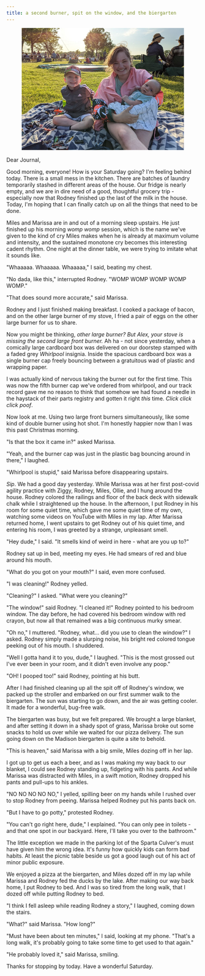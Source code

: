 ```yaml
---
title: a second burner, spit on the window, and the biergarten
---
```


<figure>
  <a href="/images/banners/2020-06-13.jpg">
    <img alt="banner" src="/images/banners/2020-06-13.jpg"/>
  </a>
</figure>

Dear Journal,

Good morning, everyone!  How is your Saturday going?  I'm feeling
behind today.  There is a small mess in the kitchen.  There are
batches of laundry temporarily stashed in different areas of the
house.  Our fridge is nearly empty, and we are in dire need of a good,
thoughtful grocery trip - especially now that Rodney finished up the
last of the milk in the house.  Today, I'm hoping that I can finally
catch up on all the things that need to be done.

Miles and Marissa are in and out of a morning sleep upstairs.  He just
finished up his morning _womp womp_ session, which is the name we've
given to the kind of cry Miles makes when he is already at maximum volume
and intensity, and the sustained monotone cry becomes this interesting
cadent rhythm.  One night at the dinner table, we were trying to
imitate what it sounds like.

"Whaaaaa.  Whaaaaa.  Whaaaaa," I said, beating my chest.

"No dada, like this," interrupted Rodney.  "WOMP WOMP WOMP WOMP WOMP."

"That does sound more accurate," said Marissa.

Rodney and I just finished making breakfast.  I cooked a package of
bacon, and on the other large burner of my stove, I fried a pair of
eggs on the other large burner for us to share.

Now you might be thinking, _other large burner?  But Alex, your stove
is missing the second large front burner._ Ah ha - not since
yesterday, when a comically large cardboard box was delivered on our
doorstep stamped with a faded grey _Whirlpool_ insignia.  Inside the
spacious cardboard box was a single burner cap freely bouncing between
a gratuitous wad of plastic and wrapping paper.

I was actually kind of nervous taking the burner out for the first
time.  This was now the fifth burner cap we've ordered from whirlpool,
and our track record gave me no reason to think that somehow we had
found a needle in the haystack of their parts registry and gotten it
right _this_ time.  _Click click click poof_.

Now look at me.  Using two large front burners simultaneously, like
some kind of double burner using hot shot.  I'm honestly happier now
than I was this past Christmas morning.

"Is that the box it came in?" asked Marissa.

"Yeah, and the burner cap was just in the plastic bag bouncing around
in there," I laughed.

"Whirlpool is stupid," said Marissa before disappearing upstairs.

_Sip_.  We had a good day yesterday.  While Marissa was at her first
post-covid agility practice with Ziggy, Rodney, Miles, Ollie, and I
hung around the house.  Rodney colored the railings and floor of the
back deck with sidewalk chalk while I straightened up the house.  In
the afternoon, I put Rodney in his room for some quiet time, which
gave me some quiet time of my own, watching some videos on YouTube
with Miles in my lap.  After Marissa returned home, I went upstairs to
get Rodney out of his quiet time, and entering his room, I was greeted
by a strange, unpleasant smell.

"Hey dude," I said.  "It smells kind of weird in here - what are you
up to?"

Rodney sat up in bed, meeting my eyes.  He had smears of red and blue
around his mouth.

"What do you got on your mouth?" I said, even more confused.

"I was cleaning!" Rodney yelled.

"Cleaning?" I asked.  "What were you cleaning?"

"The window!" said Rodney.  "I cleaned it!"  Rodney pointed to his
bedroom window.  The day before, he had covered his bedroom window
with red crayon, but now all that remained was a big continuous murky
smear.

"Oh no," I muttered.  "Rodney, what... did you use to clean the
window?" I asked.  Rodney simply made a slurping noise, his bright red
colored tongue peeking out of his mouth.  I shuddered.

"Well I gotta hand it to you, dude," I laughed.  "This is the most
grossed out I've ever been in your room, and it didn't even involve
any poop."

"OH! I pooped too!" said Rodney, pointing at his butt.

After I had finished cleaning up all the spit off of Rodney's window,
we packed up the stroller and embarked on our first summer walk to the
biergarten.  The sun was starting to go down, and the air was getting
cooler.  It made for a wonderful, bug-free walk.

The biergarten was busy, but we felt prepared.  We brought a large
blanket, and after setting it down in a shady spot of grass, Marissa
broke out some snacks to hold us over while we waited for our pizza
delivery.  The sun going down on the Madison biergarten is quite a
site to behold.

"This is heaven," said Marissa with a big smile, Miles dozing off in
her lap.

I got up to get us each a beer, and as I was making my way back to our
blanket, I could see Rodney standing up, fidgeting with his pants.
And while Marissa was distracted with Miles, in a swift motion, Rodney
dropped his pants and pull-ups to his ankles.

"NO NO NO NO NO," I yelled, spilling beer on my hands while I rushed
over to stop Rodney from peeing.  Marissa helped Rodney put his pants
back on.

"But I have to go potty," protested Rodney.

"You can't go right here, dude," I explained.  "You can only pee in
toilets - and that one spot in our backyard.  Here, I'll take you over
to the bathroom."

The little exception we made in the parking lot of the Sparta Culver's
must have given him the wrong idea.  It's funny how quickly kids can
form bad habits.  At least the picnic table beside us got a good laugh
out of his act of minor public exposure.

We enjoyed a pizza at the biergarten, and Miles dozed off in my lap
while Marissa and Rodney fed the ducks by the lake.  After making our
way back home, I put Rodney to bed.  And I was so tired from the long
walk, that I dozed off while putting Rodney to bed.

"I think I fell asleep while reading Rodney a story," I laughed,
coming down the stairs.

"What?" said Marissa.  "How long?"

"Must have been about ten minutes," I said, looking at my phone.
"That's a long walk, it's probably going to take some time to get used
to that again."

"He probably loved it," said Marissa, smiling.

Thanks for stopping by today.  Have a wonderful Saturday.
